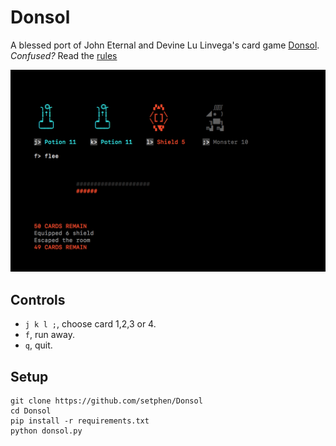 # Donsol

A blessed port of John Eternal and Devine Lu Linvega's card game [Donsol](http://wiki.xxiivv.com/donsol). *Confused?* Read the [rules](http://wiki.xxiivv.com/Donsol)

<img src='https://raw.githubusercontent.com/neauoire/Donsol/master/PREVIEW.png' width="600"/>

## Controls

- `j k l ;`, choose card 1,2,3 or 4.
- `f`, run away.
- `q`, quit.

## Setup

```
git clone https://github.com/setphen/Donsol
cd Donsol
pip install -r requirements.txt
python donsol.py
```